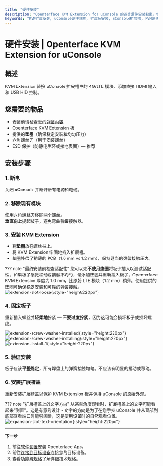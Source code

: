 ```yaml
---
title: "硬件安装"
description: "Openterface KVM Extension for uConsole 的逐步硬件安装指南。学习如何在 uConsole 的扩展槽中正确安装扩展板，并提供详细的安全指南。"
keywords: "KVM扩展安装, uConsole硬件设置, 扩展板安装, uConsole扩展槽, KVM硬件指南, 物理安装"
---
```


# **硬件安装** | Openterface KVM Extension for uConsole

## 概述
KVM Extension 替换 uConsole 扩展槽中的 4G/LTE 模块，添加直接 HDMI 输入和 USB HID 控制。

## 您需要的物品
- 安装前请检查您的[包装内容](whats-in-the-box.md)  
- Openterface KVM Extension 板  
- 提供的**垫圈**（确保稳定安装和均匀压力）  
- 六角螺丝刀（用于安装螺丝）  
- ESD 保护（防静电手环或接地表面）— 推荐  

## 安装步骤

### **1. 断电**
关闭 uConsole 并断开所有电源和电缆。

### **2. 移除现有模块**
使用六角螺丝刀移除两个螺丝。  
**垂直向上**提起板子，避免弯曲弹簧接触器。

### **3. 安装 KVM Extension**
- 将**垫圈**放在螺丝柱上。  
- 将 KVM Extension 牢固地插入扩展槽。  
- 垫圈补偿了稍薄的 PCB（1.0 mm vs 1.2 mm），保持适当的弹簧接触压力。

??? note "最终安装前检查适配性"
    您可以先**不使用垫圈**将板子插入以测试适配性。如果板子感觉松动或接触不均匀，请添加垫圈并重新插入板子。Openterface KVM Extension 厚度为 1.0 mm，比原始 LTE 模块（1.2 mm）稍薄。使用提供的垫圈可确保稳定安装和可靠的弹簧接触。  
    ![extension-slot-loose](https://assets.openterface.com/images/product/openterface-kvm-uconsole-extension-slot-loose.webp){:style="height:220px"}

### **4. 固定板子**
重新插入螺丝并**轻柔地**拧紧 — **不要过度拧紧**，因为这可能会损坏板子或损坏螺纹。

![extension-screw-washer-installed](https://assets.openterface.com/images/product/openterface-kvm-uconsole-extension-screw-washer-installed.jpg){:style="height:220px"}
![extension-screw-washer-installing](https://assets.openterface.com/images/product/openterface-kvm-uconsole-extension-screw-washer-installing.jpg){:style="height:220px"}
![extension-install-1](https://assets.openterface.com/images/product/openterface-kvm-uconsole-extension-install-1.webp){:style="height:220px"}

### **5. 验证安装**
板子应该**平整稳定**，所有焊盘上的弹簧接触均匀。不应该有明显的摆动或移动。

### **6. 安装扩展槽盖**
重新安装扩展槽盖以保护 KVM Extension 板并保持 uConsole 的原始外观。

??? note "扩展槽盖上的文字方向"
    从某些角度观看时，扩展槽盖上的文字可能看起来"倒置"。这是有意的设计 - 文字的方向是为了在您手持 uConsole 并从顶部到底部查看端口时能够阅读，这是使用设备时的自然观看位置。
    ![expansion-slot-text-orientation](https://assets.openterface.com/images/product/openterface-kvm-uconsole-expansion-slot-text-orientation.webp){:style="height:220px"}

---

**下一步**

1. 前往[软件设置](/product/uconsole-kvm-extension/software-setup/)安装 Openterface App。  
2. 前往[连接到目标设备](/product/uconsole-kvm-extension/connect-to-target/)连接您的目标设备。  
3. 查看[功能与规格](/product/uconsole-kvm-extension/features/)了解详细技术规格。
